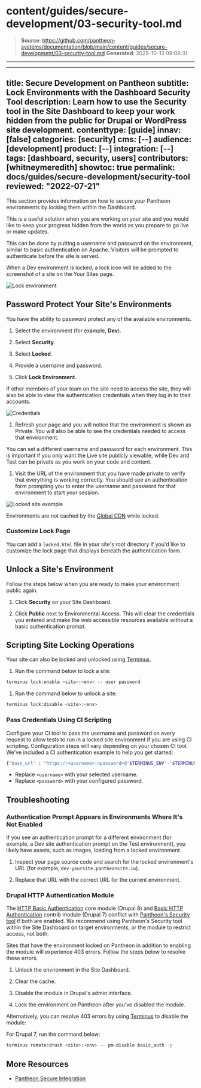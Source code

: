 # content/guides/secure-development/03-security-tool.md

> **Source**: https://github.com/pantheon-systems/documentation/blob/main/content/guides/secure-development/03-security-tool.md
> **Generated**: 2025-10-13 09:08:31

---

---
title: Secure Development on Pantheon
subtitle: Lock Environments with the Dashboard Security Tool
description: Learn how to use the Security tool in the Site Dashboard to keep your work hidden from the public for Drupal or WordPress site development.
contenttype: [guide]
innav: [false]
categories: [security]
cms: [--]
audience: [development]
product: [--]
integration: [--]
tags: [dashboard, security, users]
contributors: [whitneymeredith]
showtoc: true
permalink: docs/guides/secure-development/security-tool
reviewed: "2022-07-21"
---

This section provides information on how to secure your Pantheon environments by locking them within the Dashboard.

This is a useful solution when you are working on your site and you would like to keep your progress hidden from the world as you prepare to go live or make updates.

This can be done by putting a username and password on the environment, similar to basic authentication on Apache. Visitors will be prompted to authenticate before the site is served.

<Alert title="Note" type="info">

When a Dev environment is locked, a lock icon will be added to the screenshot of a site on the Your Sites page.

</Alert>

![Lock environment](..//../../images/dashboard/new-dashboard/2024/lock-environment.png)

## Password Protect Your Site's Environments

You have the ability to password protect any of the available environments.

1. Select the environment (for example, <Icon icon="wrench" />**Dev**).

1. Select **Security**.

1. Select **Locked**.

1. Provide a username and password.

1. Click **Lock Environment**.

  If other members of your team on the site need to access the site, they will also be able to view the authentication credentials when they log in to their accounts.

  ![Credentials](../../../images/dashboard/new-dashboard/2024/environment-access.png)

1. Refresh your page and you will notice that the environment is shown as Private. You will also be able to see the credentials needed to access that environment.

  You can set a different username and password for each environment. This is important if you only want the Live site publicly viewable, while Dev and Test can be private as you work on your code and content.

1. Visit the URL of the environment that you have made private to verify that everything is working correctly. You should see an authentication form prompting you to enter the username and password for that environment to start your session.

  ![Locked site example](../../../images/auth-required.png)

<Alert title="Note" type="info">

Environments are not cached by the [Global CDN](/guides/global-cdn) while locked.

</Alert>

### Customize Lock Page

You can add a `locked.html` file in your site's root directory if you'd like to customize the lock page that displays beneath the authentication form.

## Unlock a Site's Environment

Follow the steps below when you are ready to make your environment public again.

1. Click **Security** on your Site Dashboard.

1. Click **Public** next to Environmental Access. This will clear the credentials you entered and make the web accessible resources available without a basic authentication prompt.

## Scripting Site Locking Operations

Your site can also be locked and unlocked using [Terminus](/terminus).

1. Run the command below to lock a site:

  ```bash
  terminus lock:enable <site>:<env> -- user password
  ```

1. Run the command below to unlock a site:

  ```bash
  terminus lock:disable <site>:<env>
  ```

### Pass Credentials Using CI Scripting

Configure your CI tool to pass the username and password on every request to allow tests to run in a locked site environment if you are using CI scripting. Configuration steps will vary depending on your chosen CI tool. We've included a CI authentication example to help you get started:

```bash
{"base_url" : "https://<username>:<password>@'$TERMINUS_ENV'-'$TERMINUS_SITE'.pantheonsite.io/"}
```

- Replace `<username>` with your selected username.
- Replace `<password>` with your configured password.

## Troubleshooting

### Authentication Prompt Appears in Environments Where It's Not Enabled

If you see an authentication prompt for a different environment (for example, a Dev site authentication prompt on the Test environment), you likely have assets, such as images, loading from a locked environment.

1. Inspect your page source code and search for the locked environment's URL (for example, `dev-yoursite.pantheonsite.io`).

1. Replace that URL with the correct URL for the current environment.

### Drupal HTTP Authentication Module

The [HTTP Basic Authentication](https://www.drupal.org/docs/8/core/modules/basic_auth) core module (Drupal 8) and [Basic HTTP Authentication](https://www.drupal.org/project/basic_auth) contrib module (Drupal 7) conflict with [Pantheon's Security tool](/guides/secure-development/security-tool) if both are enabled. We recommend using Pantheon's Security tool within the Site Dashboard on target environments, or the module to restrict access, not both.

Sites that have the environment locked on Pantheon in addition to enabling the module will experience 403 errors. Follow the steps below to resolve these errors.

1. Unlock the environment in the Site Dashboard.

1. Clear the cache.

1. Disable the module in Drupal's admin interface.

1. Lock the environment on Pantheon after you've disabled the module.

Alternatively, you can resolve 403 errors by using [Terminus](/terminus) to disable the module:

For Drupal 7, run the command below:

```bash
terminus remote:drush <site>:<env> -- pm-disable basic_auth -y
```

## More Resources

- [Pantheon Secure Integration](/guides/secure-development/secure-integration)
